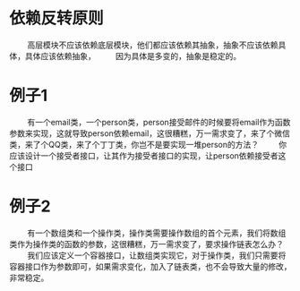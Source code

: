 
# 依赖反转原则
&emsp;&emsp; 高层模块不应该依赖底层模块，他们都应该依赖其抽象，抽象不应该依赖具体，具体应该依赖抽象，
&emsp;&emsp; 因为具体是多变的，抽象是稳定的。

<!---more-->
# 例子1
&emsp;&emsp; 有一个email类，一个person类，person接受邮件的时候要将email作为函数参数来实现，这就导致person依赖email，这很糟糕，万一需求变了，来了个微信类，来了个QQ类，来了个丁丁类，你岂不是要实现一堆person的方法？
&emsp;&emsp; 你应该设计一个接受者接口，让其作为接受者接口的实现，让person依赖接受者这个接口


# 例子2
&emsp;&emsp; 有一个数组类和一个操作类，操作类需要操作数组的首个元素，我们将数组类作为操作类的函数的参数，这很糟糕，万一需求变了，要求操作链表怎么办？
&emsp;&emsp; 我们应该定义一个容器接口，让数组类实现它，对于操作类，我们只需要将容器接口作为参数即可，如果需求变化，加入了链表类，也不会导致大量的修改，非常稳定。


